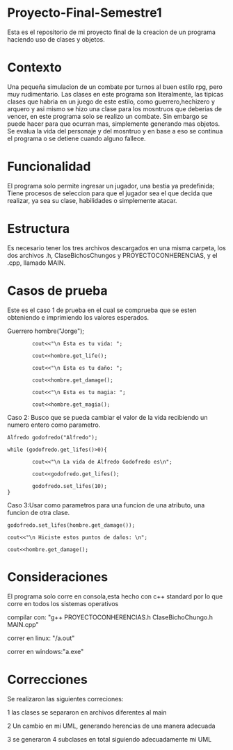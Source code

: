 # Proyecto-Final-Semestre1

Esta es el repositorio de mi proyecto final de la creacion de un programa haciendo uso de clases y objetos.

# Contexto 
Una pequeña simulacion de un combate por turnos al buen estilo rpg, pero muy rudimentario. Las clases en este programa son literalmente, las tipicas clases que habria en un juego de este estilo, como guerrero,hechizero y arquero y asi mismo se hizo una clase para los mosntruos que deberias de vencer, en este programa solo se realizo un combate. Sin embargo se puede hacer para que ocurran mas, simplemente generando mas objetos. Se evalua la vida del personaje y del mosntruo y en base a eso se continua el programa o se detiene cuando alguno fallece.

# Funcionalidad
El programa solo permite ingresar un jugador, una bestia ya predefinida;
Tiene procesos de seleccion para que el jugador sea el que decida que realizar, ya sea su clase, habilidades o simplemente atacar.

# Estructura
Es necesario tener los tres archivos descargados en una misma carpeta, los dos archivos .h, ClaseBichosChungos y PROYECTOCONHERENCIAS, y el .cpp, llamado MAIN.
# Casos de prueba
 Este es el caso 1 de prueba en el cual se comprueba que se esten obteniendo e imprimiendo los valores esperados.
   
   Guerrero hombre("Jorge");
            
            cout<<"\n Esta es tu vida: ";
            
            cout<<hombre.get_life();
            
            cout<<"\n Esta es tu daño: ";
            
            cout<<hombre.get_damage();
            
            cout<<"\n Esta es tu magia: ";
            
            cout<<hombre.get_magia();

  Caso 2: Busco que se pueda cambiar el valor de la vida recibiendo un numero entero como parametro.
    
    Alfredo godofredo("Alfredo");
    
    while (godofredo.get_lifes()>0){
            
            cout<<"\n La vida de Alfredo Godofredo es\n";
            
            cout<<godofredo.get_lifes();
            
            godofredo.set_lifes(10);
    }


  Caso 3:Usar como parametros para una funcion de una atributo, una funcion de otra clase.
    
    godofredo.set_lifes(hombre.get_damage());
    
    cout<<"\n Hiciste estos puntos de daños: \n";
    
    cout<<hombre.get_damage();


# Consideraciones 
El programa solo corre en consola,esta hecho con c++ standard por lo que corre en todos los sistemas operativos 

compilar con: "g++ PROYECTOCONHERENCIAS.h ClaseBichoChungo.h MAIN.cpp"

correr en linux: "/a.out"

correr en windows:"a.exe"

# Correcciones
Se realizaron las siguientes correciones:

1 las clases se separaron en archivos diferentes al main 

2 Un cambio en mi UML, generando herencias de una manera adecuada

3 se generaron 4 subclases en total  siguiendo adecuadamente mi UML 

